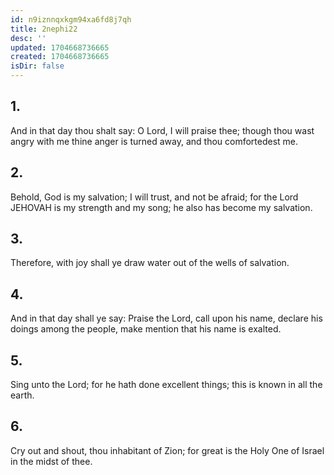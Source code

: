 ```yaml
---
id: n9iznnqxkgm94xa6fd8j7qh
title: 2nephi22
desc: ''
updated: 1704668736665
created: 1704668736665
isDir: false
---
```

## 1.
And in that day thou shalt say: O Lord, I will praise thee; though thou wast angry with me thine anger is turned away, and thou comfortedest me.
## 2.
Behold, God is my salvation; I will trust, and not be afraid; for the Lord JEHOVAH is my strength and my song; he also has become my salvation.
## 3.
Therefore, with joy shall ye draw water out of the wells of salvation.
## 4.
And in that day shall ye say: Praise the Lord, call upon his name, declare his doings among the people, make mention that his name is exalted.
## 5.
Sing unto the Lord; for he hath done excellent things; this is known in all the earth.
## 6.
Cry out and shout, thou inhabitant of Zion; for great is the Holy One of Israel in the midst of thee.
